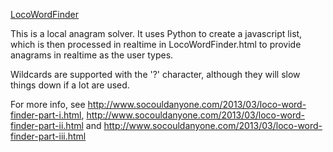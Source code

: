[LocoWordFinder](https://mfm24.github.io/LocoWordFinder.html)

This is a local anagram solver. It uses Python to create a javascript list, which is then processed in realtime in LocoWordFinder.html to provide anagrams in realtime as the user types.

Wildcards are supported with the '?' character, although they will slow things down if a lot are used.

For more info, see http://www.socouldanyone.com/2013/03/loco-word-finder-part-i.html,
http://www.socouldanyone.com/2013/03/loco-word-finder-part-ii.html and 
http://www.socouldanyone.com/2013/03/loco-word-finder-part-iii.html
